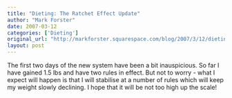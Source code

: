 ```yaml
---
title: "Dieting: The Ratchet Effect Update"
author: "Mark Forster"
date: 2007-03-12
categories: ['Dieting']
original_url: "http://markforster.squarespace.com/blog/2007/3/12/dieting-the-ratchet-effect-update.html"
layout: post
---
```


The first two days of the new system have been a bit inauspicious. So far I have gained 1.5 lbs and have two rules in effect. But not to worry - what I expect will happen is that I will stabilise at a number of rules which will keep my weight slowly declining. I hope that it will be not too high up the scale!
